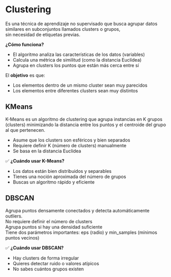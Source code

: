 # Clustering
Es una técnica de aprendizaje no supervisado que busca agrupar datos similares en subconjuntos llamados clusters o grupos,  
sin necesidad de etiquetas previas.  

**¿Cómo funciona?**
- El algoritmo analiza las características de los datos (variables)
- Calcula una métrica de similitud (como la distancia Euclídea)
- Agrupa en clusters los puntos que están más cerca entre sí  

El **objetivo** es que:
- Los elementos dentro de un mismo cluster sean muy parecidos
- Los elementos entre diferentes clusters sean muy distintos

## KMeans
K-Means es un algoritmo de clustering que agrupa instancias en K grupos (clusters) minimizando la distancia entre los puntos y el centroide del grupo al que pertenecen.  
- Asume que los clusters son esféricos y bien separados
- Requiere definir K (número de clusters) manualmente
- Se basa en la distancia Euclídea

✅ **¿Cuándo usar K-Means?**
- Los datos están bien distribuidos y separables
- Tienes una noción aproximada del número de grupos
- Buscas un algoritmo rápido y eficiente

## DBSCAN
Agrupa puntos densamente conectados y detecta automáticamente outliers.  
No requiere definir el número de clusters  
Agrupa puntos si hay una densidad suficiente  
Tiene dos parámetros importantes: eps (radio) y min_samples (mínimos puntos vecinos)  

✅ **¿Cuándo usar DBSCAN?**
- Hay clusters de forma irregular
- Quieres detectar ruido o valores atípicos
- No sabes cuántos grupos existen



